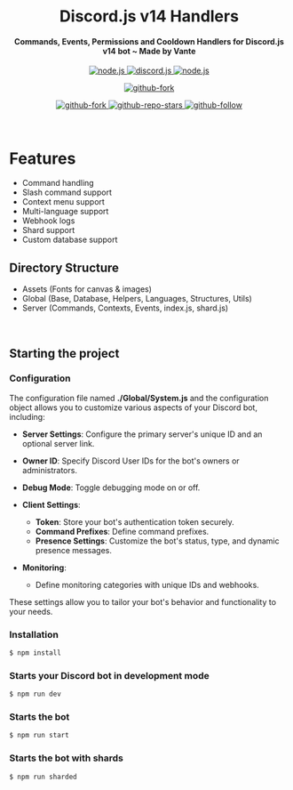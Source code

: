 <h1 align="center">
   Discord.js v14 Handlers
</h1>
<h4 align="center">Commands, Events, Permissions and Cooldown Handlers for Discord.js v14 bot ~ Made by Vante</h4>

<p align="center">
<a href="https://nodejs.org/en/download/">
   <img src="https://img.shields.io/badge/node-16.9.x-brightgreen?style=for-the-badge" alt="node.js">
</a>

<a href="https://github.com/discordjs/discord.js/">
   <img src="https://img.shields.io/badge/discord.js-v14-blue?style=for-the-badge" alt="discord.js">
</a>

<a href="https://github.com/vante-dev/discord-js-bot">
   <img src="https://img.shields.io/badge/version-latest-red?style=for-the-badge" alt="node.js">
</a>

</p>


<p align="center">
   
<a href="https://github.com/vante-dev/discord-js-bot/fork">
   <img src="https://img.shields.io/badge/Fork-github-blueviolet?logo=githubactions&logoColor=white&style=for-the-badge" alt="github-fork">
</a>
</p>    


<p align="center">

<a href="https://github.com/vante-dev/discord-js-bot">
   <img src="https://img.shields.io/github/forks/vante-dev/discord-js-bot?logo=githubactions&logoColor=success&style=social" alt="github-fork">
</a>

<a href="https://github.com/vante-dev/discord-js-bot">
   <img src="https://img.shields.io/github/stars/vante-dev/discord-js-bot?label=Stars&logo=ReverbNation&&logoColor=yellow&style=social" alt="github-repo-stars">
</a>

<a href="https://github.com/vante-dev">
   <img src="https://img.shields.io/github/followers/vante-dev?label=Follow&logo=github&style=social" alt="github-follow">
</a>
  
</p>

<br>

# Features
- Command handling
- Slash command support
- Context menu support
- Multi-language support
- Webhook logs
- Shard support
- Custom database support

## Directory Structure
- Assets (Fonts for canvas & images)
- Global (Base, Database, Helpers, Languages, Structures, Utils)
- Server (Commands, Contexts, Events, index.js, shard.js)

<br>

## Starting the project

### Configuration

The configuration file named **./Global/System.js** and the configuration object allows you to customize various aspects of your Discord bot, including:

- **Server Settings**: Configure the primary server's unique ID and an optional server link.

- **Owner ID**: Specify Discord User IDs for the bot's owners or administrators.

- **Debug Mode**: Toggle debugging mode on or off.

- **Client Settings**:
  - **Token**: Store your bot's authentication token securely.
  - **Command Prefixes**: Define command prefixes.
  - **Presence Settings**: Customize the bot's status, type, and dynamic presence messages.

- **Monitoring**:
  - Define monitoring categories with unique IDs and webhooks.

These settings allow you to tailor your bot's behavior and functionality to your needs.

### Installation
```sh
$ npm install
```

### Starts your Discord bot in development mode
```sh
$ npm run dev
```

### Starts the bot
```sh
$ npm run start
```

### Starts the bot with shards
```sh
$ npm run sharded
```